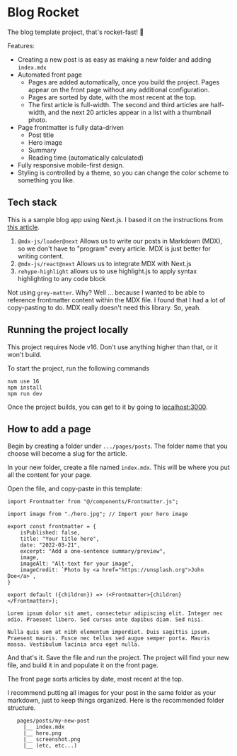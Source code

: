 # Blog Rocket

The blog template project, that's rocket-fast! 🚀

Features:

- Creating a new post is as easy as making a new folder and adding `index.mdx`
- Automated front page
  - Pages are added automatically, once you build the project. Pages appear on the front page without any additional configuration.
  - Pages are sorted by date, with the most recent at the top.
  - The first article is full-width. The second and third articles are half-width, and the next 20 articles appear in a list with a thumbnail photo.
- Page frontmatter is fully data-driven
  - Post title
  - Hero image
  - Summary
  - Reading time (automatically calculated)
- Fully responsive mobile-first design.
- Styling is controlled by a theme, so you can change the color scheme to something you like.

## Tech stack

This is a sample blog app using Next.js. I based it on the instructions from [this article](https://blog.logrocket.com/create-next-js-mdx-blog/).

1. `@mdx-js/loader@next` Allows us to write our posts in Markdown (MDX), so we don't have to "program" every article. MDX is just better for writing content.
2. `@mdx-js/react@next` Allows us to integrate MDX with Next.js
3. `rehype-highlight` allows us to use highlight.js to apply syntax highlighting to any code block

Not using `grey-matter`. Why? Well ... because I wanted to be able to reference frontmatter content within the MDX file. I found that I had a lot of copy-pasting to do. MDX really doesn't need this library. So, yeah.

## Running the project locally

This project requires Node v16. Don't use anything higher than that, or it won't build.

To start the project, run the following commands

```
nvm use 16
npm install
npm run dev
```

Once the project builds, you can get to it by going to [localhost:3000](http://localhost:3000).

## How to add a page

Begin by creating a folder under `.../pages/posts`. The folder name that you choose will become a slug for the article.

In your new folder, create a file named `index.mdx`. This will be where you put all the content for your page.

Open the file, and copy-paste in this template:

```
import Frontmatter from "@/components/Frontmatter.js";

import image from "./hero.jpg"; // Import your hero image

export const frontmatter = {
    isPublished: false,
    title: "Your title here",
    date: "2022-03-21",
    excerpt: "Add a one-sentence summary/preview",
    image,
    imageAlt: "Alt-text for your image",
    imageCredit: `Photo by <a href="https://unsplash.org">John Doe</a>`,
}

export default ({children}) => (<Frontmatter>{children}</Frontmatter>);

Lorem ipsum dolor sit amet, consectetur adipiscing elit. Integer nec odio. Praesent libero. Sed cursus ante dapibus diam. Sed nisi.

Nulla quis sem at nibh elementum imperdiet. Duis sagittis ipsum. Praesent mauris. Fusce nec tellus sed augue semper porta. Mauris massa. Vestibulum lacinia arcu eget nulla.
```

And that's it. Save the file and run the project. The project will find your new file, and build it in and populate it on the front page.

The front page sorts articles by date, most recent at the top.

I recommend putting all images for your post in the same folder as your markdown, just to keep things organized. Here is the recommended folder structure.

```
   pages/posts/my-new-post
     |__ index.mdx
     |__ hero.png
     |__ screenshot.png
     |__ (etc, etc...)
```
